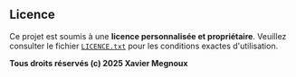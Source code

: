 ## Licence

Ce projet est soumis à une **licence personnalisée et propriétaire**.
Veuillez consulter le fichier [`LICENCE.txt`](./LICENCE.txt) pour les conditions exactes d'utilisation.

**Tous droits réservés (c) 2025 Xavier Megnoux**
